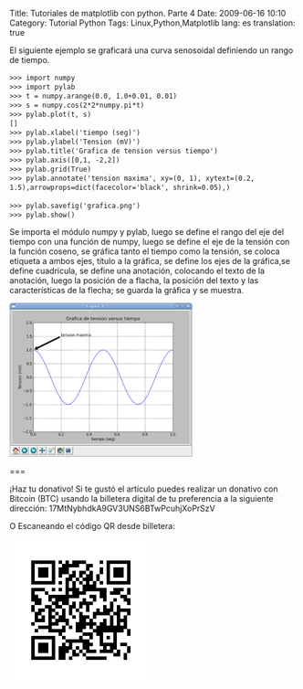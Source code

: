 Title: Tutoriales de matplotlib con python. Parte 4
Date: 2009-06-16 10:10
Category: Tutorial Python
Tags: Linux,Python,Matplotlib
lang: es
translation: true

El siguiente ejemplo se graficará una curva senosoidal definiendo un rango de tiempo.

```
>>> import numpy
>>> import pylab
>>> t = numpy.arange(0.0, 1.0+0.01, 0.01)
>>> s = numpy.cos(2*2*numpy.pi*t)
>>> pylab.plot(t, s)
[]
>>> pylab.xlabel('tiempo (seg)')
>>> pylab.ylabel('Tension (mV)')
>>> pylab.title('Grafica de tension versus tiempo')
>>> pylab.axis([0,1, -2,2])
>>> pylab.grid(True)
>>> pylab.annotate('tension maxima', xy=(0, 1), xytext=(0.2, 1.5),arrowprops=dict(facecolor='black', shrink=0.05),)

>>> pylab.savefig('grafica.png')
>>> pylab.show()
```

Se importa el módulo numpy y pylab, luego se define el rango del eje del tiempo con
una función de numpy, luego se define el eje de la tensión con la función coseno, se
gráfica tanto el tiempo como la tensión, se coloca etiqueta a ambos ejes, título a la
gráfica, se define los ejes de la gráfica,se define cuadricula, se define una anotación,
colocando el texto de la anotación, luego la posición de a flacha, la posición del
texto y las características de la flecha; se guarda la gráfica y se muestra.

![matplotlib4-1](./images/matplotlib4-1.png)

===

¡Haz tu donativo!
Si te gustó el artículo puedes realizar un donativo con Bitcoin (BTC)
usando la billetera digital de tu preferencia a la siguiente
dirección: 17MtNybhdkA9GV3UNS6BTwPcuhjXoPrSzV

O Escaneando el código QR desde billetera:

![17MtNybhdkA9GV3UNS6BTwPcuhjXoPrSzV](./images/17MtNybhdkA9GV3UNS6BTwPcuhjXoPrSzV.png)